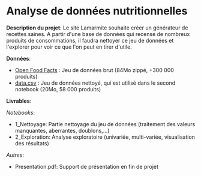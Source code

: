 # Analyse de données nutritionnelles

**Description du projet**:
Le site Lamarmite souhaite créer un générateur de recettes saines. A partir d'une base de données qui recense de nombreux produits de consommations, il faudra nettoyer ce jeu de données et l'explorer pour voir ce que l'on peut en tirer d'utile. 

**Données**:
* [Open Food Facts](https://s3-eu-west-1.amazonaws.com/static.oc-static.com/prod/courses/files/parcours-data-scientist/P2/fr.openfoodfacts.org.products.csv.zip) : Jeu de données brut (84Mo zippé, +300 000 produits)
* [data.csv](data.csv) : Jeu de données nettoyé, qui est utilisé dans le second notebook (20Mo, 58 000 produits)

**Livrables**:

*Notebooks*:
* 1_Nettoyage: Partie nettoyage du jeu de données (traitement des valeurs manquantes, aberrantes, doublons,...) 
* 2_Exploration: Analyse exploratoire (univariée, multi-variée, visualisation des résultats)

*Autres*:
* Presentation.pdf: Support de présentation en fin de projet
